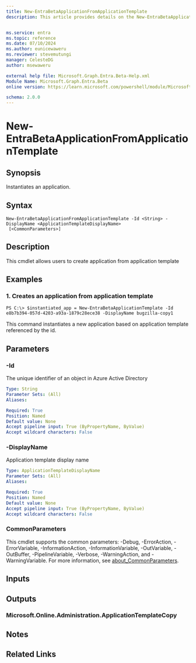 ```yaml
---
title: New-EntraBetaApplicationFromApplicationTemplate
description: This article provides details on the New-EntraBetaApplicationFromApplicationTemplate command.


ms.service: entra
ms.topic: reference
ms.date: 07/10/2024
ms.author: eunicewaweru
ms.reviewer: stevemutungi
manager: CelesteDG
author: msewaweru

external help file: Microsoft.Graph.Entra.Beta-Help.xml
Module Name: Microsoft.Graph.Entra.Beta
online version: https://learn.microsoft.com/powershell/module/Microsoft.Graph.Entra.Beta/New-EntraBetaApplicationFromApplicationTemplate

schema: 2.0.0
---
```


# New-EntraBetaApplicationFromApplicationTemplate

## Synopsis
Instantiates an application.

## Syntax

```
New-EntraBetaApplicationFromApplicationTemplate -Id <String> -DisplayName <ApplicationTemplateDisplayName>
 [<CommonParameters>]
```

## Description
This cmdlet allows users to create application from application template

## Examples

### 1. Creates an application from application template
```
PS C:\> $instantiated_app = New-EntraBetaApplicationTemplate -Id  e8b7b394-057d-4203-a93a-1879c28ece38 -DisplayName bugzilla-copy1
```

This command instantiates a new application based on application template referenced by the id.

## Parameters

### -Id
The unique identifier of an object in Azure Active Directory

```yaml
Type: String
Parameter Sets: (All)
Aliases:

Required: True
Position: Named
Default value: None
Accept pipeline input: True (ByPropertyName, ByValue)
Accept wildcard characters: False
```

### -DisplayName
Application template display name

```yaml
Type: ApplicationTemplateDisplayName
Parameter Sets: (All)
Aliases:

Required: True
Position: Named
Default value: None
Accept pipeline input: True (ByPropertyName, ByValue)
Accept wildcard characters: False
```

### CommonParameters
This cmdlet supports the common parameters: -Debug, -ErrorAction, -ErrorVariable, -InformationAction, -InformationVariable, -OutVariable, -OutBuffer, -PipelineVariable, -Verbose, -WarningAction, and -WarningVariable. For more information, see [about_CommonParameters](https://go.microsoft.com/fwlink/?LinkID=113216).

## Inputs

## Outputs

### Microsoft.Online.Administration.ApplicationTemplateCopy
## Notes
## Related Links
